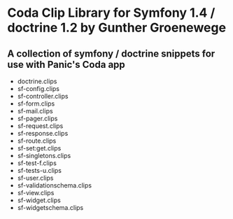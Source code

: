Coda Clip Library for Symfony 1.4 / doctrine 1.2 by Gunther Groenewege
===============================================

A collection of symfony / doctrine snippets for use with Panic's Coda app
------------------------------------------------------------

- doctrine.clips
- sf-config.clips
- sf-controller.clips
- sf-form.clips
- sf-mail.clips
- sf-pager.clips
- sf-request.clips
- sf-response.clips
- sf-route.clips
- sf-set:get.clips
- sf-singletons.clips
- sf-test-f.clips
- sf-tests-u.clips
- sf-user.clips
- sf-validationschema.clips
- sf-view.clips
- sf-widget.clips
- sf-widgetschema.clips
